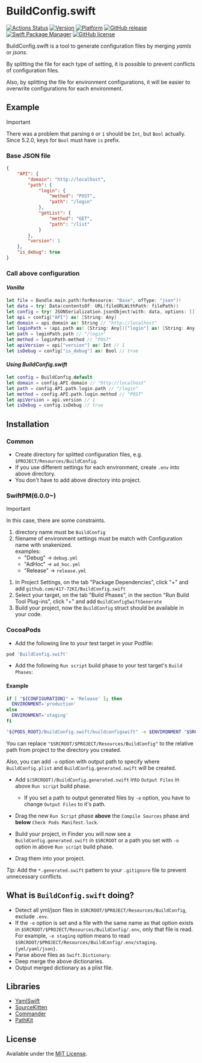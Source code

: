 # BuildConfig.swift
[![Actions Status](https://github.com/417-72KI/BuildConfig.swift/workflows/CI/badge.svg)](https://github.com/417-72KI/BuildConfig.swift/actions)
[![Version](http://img.shields.io/cocoapods/v/BuildConfig.swift.svg?style=flat)](http://cocoapods.org/pods/BuildConfig.swift)
[![Platform](http://img.shields.io/cocoapods/p/BuildConfig.swift.svg?style=flat)](http://cocoapods.org/pods/BuildConfig.swift)
[![GitHub release](https://img.shields.io/github/release/417-72KI/BuildConfig.swift/all.svg)](https://github.com/417-72KI/BuildConfig.swift/releases)
[![Swift Package Manager](https://img.shields.io/badge/Swift%20Package%20Manager-5.7-brightgreen.svg)](https://github.com/apple/swift-package-manager)
[![GitHub license](https://img.shields.io/badge/license-MIT-lightgrey.svg)](https://raw.githubusercontent.com/417-72KI/BuildConfig.swift/master/LICENSE.md)

BuildConfig.swift is a tool to generate configuration files by merging _yamls_ or _jsons_.

By splitting the file for each type of setting, it is possible to prevent conflicts of configuration files.

Also, by splitting the file for environment configurations, it will be easier to overwrite configurations for each environment.

## Example
> [!IMPORTANT]  
> There was a problem that parsing `0` or `1` should be `Int`, but `Bool` actually.  
> Since 5.2.0, keys for `Bool` must have `is` prefix.

### Base JSON file
```json
{
    "API": {
        "domain": "http://localhost",
        "path": {
            "login": {
                "method": "POST",
                "path": "/login"
            },
            "getList": {
                "method": "GET",
                "path": "/list"
            }
        },
        "version": 1
    },
    "is_debug": true
}
```

### Call above configuration
#### _Vanilla_
```Swift
let file = Bundle.main.path(forResource: "Base", ofType: "json")!
let data = try! Data(contentsOf: URL(fileURLWithPath: filePath))
let config = try! JSONSerialization.jsonObject(with: data, options: []) as! [String: Any]
let api = config["API"] as! [String: Any]
let domain = api.domain as! String // "http://localhost"
let loginPath = (api.path as! [String: Any])["login"] as! [String: Any]
let path = loginPath.path // "/login"
let method = loginPath.method // "POST"
let apiVersion = api["version"] as! Int // 1
let isDebug = config["is_debug"] as! Bool // true
```
#### _Using BuildConfig.swift_
```Swift
let config = BuildConfig.default
let domain = config.API.domain // "http://localhost"
let path = config.API.path.login.path // "/login"
let method = config.API.path.login.method // "POST"
let apiVersion = api.version // 1
let isDebug = config.isDebug // true
```

## Installation
### Common
- Create directory for splitted configuration files, e.g. `$PROJECT/Resources/BuildConfig`.
- If you use different settings for each environment, create `.env` into above directory.
- You don't have to add above directory into project.

### SwiftPM(6.0.0~)
> [!IMPORTANT]
> In this case, there are some constraints.
> 1. directory name must be `BuildConfig`
> 1. filename of environment settings must be match with Configuration name with snakenized.  
> examples:
>     - "Debug" -> `debug.yml`
>     - "AdHoc" -> `ad_hoc.yml`
>     - "Release" -> `release.yml`

1. In Project Settings, on the tab "Package Dependencies", click "+" and add `github.com/417-72KI/BuildConfig.swift`
1. Select your target, on the tab "Build Phases", in the section "Run Build Tool Plug-ins", click "+" and add `BuildConfigSwiftGenerate`
1. Build your project, now the `BuildConfig` struct should be available in your code.

### CocoaPods
- Add the following line to your test target in your Podfile:

```Ruby
pod 'BuildConfig.swift'
```

- Add the following `Run script` build phase to your test target's `Build Phases`:

#### Example

```Bash
if [ "${CONFIGURATION}" = 'Release' ]; then
  ENVIRONMENT='production'
else
  ENVIRONMENT='staging'
fi

"${PODS_ROOT}/BuildConfig.swift/buildconfigswift" -e $ENVIRONMENT "$SRCROOT/$PROJECT/Resources/BuildConfig"
```

You can replace `"$SRCROOT/$PROJECT/Resources/BuildConfig"` to the relative path from project to the directory you created.

Also, you can add `-o` option with output path to specify where `BuildConfig.plist` and `BuildConfig.generated.swift` will be created.

- Add `$(SRCROOT)/BuildConfig.generated.swift` into `Output Files` in above `Run script` build phase.
    - If you set a path to output generated files by `-o` option, you have to change `Output Files` to it's path.

- Drag the new `Run Script` phase **above** the `Compile Sources` phase and **below** `Check Pods Manifest.lock`.
- Build your project, in Finder you will now see a `BuildConfig.generated.swift` in `$SRCROOT` or a path you set with `-o` option in above `Run script` build phase.
- Drag them into your project.

_Tip:_ Add the `*.generated.swift` pattern to your `.gitignore` file to prevent unnecessary conflicts.

## What is `BuildConfig.swift` doing?
- Detect all yml/json files in `$SRCROOT/$PROJECT/Resources/BuildConfig`, exclude `.env`.
- If the `-e` option is set and a file with the same name as that option exists in `$SRCROOT/$PROJECT/Resources/BuildConfig/.env`, only that file is read.  
  For example, `-e staging` option means to read `$SRCROOT/$PROJECT/Resources/BuildConfig/.env/staging.{yml/yaml/json}`.
- Parse above files as `Swift.Dictionary`.
- Deep merge the above dictionaries.
- Output merged dictionary as a plist file.

## Libraries
* [YamlSwift](https://github.com/behrang/YamlSwift.git)
* [SourceKitten](https://github.com/jpsim/SourceKitten)
* [Commander](https://github.com/kylef/Commander)
* [PathKit](https://github.com/kylef/PathKit)

## License
Available under the [MIT License](LICENSE).
